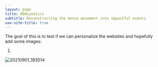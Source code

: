 ```yaml
---
layout: page
title: ADALunatics
subtitle: Deconstructing the metoo movement into impactful events. 
use-site-title: true
---
```


The goal of this is to test if we can personalize the websites and hopefully add some images:

1)

![20210901_183014](https://user-images.githubusercontent.com/65892642/145226409-c5993575-1bca-4a72-a5e5-d55359039b03.jpg)

